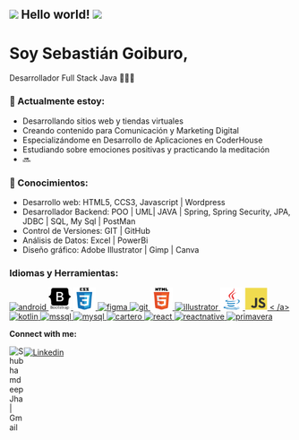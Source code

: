 ## <img src="https://github.com/TheDudeThatCode/TheDudeThatCode/blob/master/Assets/Hi.gif" width="29px"> Hello world!&nbsp;<img src="https://github.com/TheDudeThatCode/TheDudeThatCode/blob/master/Assets/Earth.gif" width="40px">

# Soy Sebastián Goiburo, 

Desarrollador Full Stack Java 👨🏻‍💻 

### 💼  Actualmente estoy: 
* Desarrollando sitios web y tiendas virtuales
* Creando contenido para Comunicación y Marketing Digital
* Especializándome en Desarrollo de Aplicaciones en CoderHouse
* Estudiando sobre emociones positivas y practicando la meditación
* 🔜

### 🌱 Conocimientos:
* Desarrollo web: HTML5, CCS3, Javascript | Wordpress
* Desarrollador Backend: POO | UML| JAVA | Spring, Spring Security, JPA, JDBC | SQL, My Sql | PostMan
* Control de Versiones: GIT | GitHub
* Análisis de Datos: Excel | PowerBi
* Diseño gráfico: Adobe Illustrator | Gimp | Canva
  
 <h3 align= "left">Idiomas y Herramientas:</h3>
<p align="left"> <a href="https://developer.android.com" target="_blank" rel="noreferrer"> <img src="https://raw.githubusercontent.com/devicons /devicon/master/icons/android/android-original-wordmark.svg" alt="android" width="40" height="40"/> </a> <a href="https://getbootstrap.com " target="_blank" rel="noreferrer"> <img src="https://raw.githubusercontent.com/devicons/devicon/master/icons/bootstrap/bootstrap-plain-wordmark.svg" alt="bootstrap" width="40" height="40"/> </a> <a href="https://www.w3schools.com/css/" target="_blank" rel="noreferrer"> <img src="https://raw.githubusercontent.com/devicons/devicon/master/icons/css3/css3-original-wordmark.svg" alt ="css3" width="40" height="40"/> </a> <a href="https://www.figma.com/" target="_blank" rel="noreferrer"> <img src ="https://www.vectorlogo.zone/logos/figma/figma-icon.svg" alt="figma" width="40" height="40"/> </a> <a href="https: //git-scm.com/" target="_blank" rel="noreferrer"> <img src="https://www.vectorlogo.zone/logos/git-scm/git-scm-icon.svg" alt="git" width="40" height="40"/> </a> <a href="https://www.w3.org/html/" target="_blank" rel="noreferrer "> <img src="https://raw.githubusercontent.com/devicons/devicon/master/icons/html5/html5-original-wordmark.svg" alt="html5" width="40" height="40" /> </a> <a href="https://www.adobe.com/in/products/illustrator.html" target="_blank" rel="noreferrer"> <img src="https://www .vectorlogo.zone/logos/adobe_illustrator/adobe_illustrator-icon.svg" alt="illustrator" width="40" height="40"/> </a> <a href="https://www.java.com" target="_blank" rel="noreferrer"> <img src="https://raw.githubusercontent.com/devicons/devicon/master/icons/java/java-original.svg" alt="java" ancho ="40" height="40"/> </a> <a href="https://developer.mozilla.org/en-US/docs/Web/JavaScript" target="_blank" rel="noreferrer" > <img src="https://raw.githubusercontent.com/devicons/devicon/master/icons/javascript/javascript-original.svg" alt="javascript" width="40" height="40"/> < /a> <a href="https://kotlinlang.org" target="_blank" rel="noreferrer"> <img src="https://www.vectorlogo.zone/logos/kotlinlang/kotlinlang-icon.svg" alt="kotlin" width="40" height="40"/> </a> <a href="https://www.microsoft.com/en- us/sql-server" target="_blank" rel="noreferrer"> <img src="https://www.svgrepo.com/show/303229/microsoft-sql-server-logo.svg" alt="mssql " ancho="40" altura="40"/> </a> <a href="https://www.mysql.com/" target="_blank" rel="noreferrer"> <img src="https ://raw.githubusercontent.com/devicons/devicon/master/icons/mysql/mysql-original-wordmark.svg" alt="mysql" width="40" height="40"/> </a> <a href="https://cartero.com" target="_blank" rel="noreferrer"> <img src="https://www.vectorlogo.zone/logos/getpostman/getpostman-icon.svg" alt="cartero" width=" 40" height="40"/> </a> <a href="https://reactjs.org/" target="_blank" rel="noreferrer"> <img src="https://raw.githubusercontent .com/devicons/devicon/master/icons/react/react-original-wordmark.svg" alt="react" width="40" height="40"/> </a> <a href="https:/ /reactnative.dev/" target="_blank" rel="noreferrer"> <img src="https://reactnative.dev/img/header_logo.svg" alt="reactnative" width="40" height="40"/> </a> <a href="https://spring.io/" target="_blank" rel="noreferrer"> <img src="https://www.vectorlogo.zone/logos/springio/springio-icon.svg" alt="primavera" ancho="40" altura="40"/> </a> </p>
  
   </p>

**Connect with me:**
<p align="left">
<a href="https://www.linkedin.com/in/sebastian-goiburo-9b818511b/" target="blank"><img align="center" src="https://github.com/TheDudeThatCode/TheDudeThatCode/blob/master/Assets/Linkedin.svg" alt="Linkedin" height="40" width="40" /></a> &nbsp;&nbsp;
<a href="mailto:sebastiangoiburo@gmail.com">
    <img align="left" alt="Shubhamdeep Jha | Gmail" width="26px" src="https://github.com/TheDudeThatCode/TheDudeThatCode/blob/master/Assets/Gmail.svg" />
</a>
</p>


